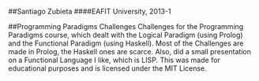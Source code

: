##Santiago Zubieta
####EAFIT University, 2013-1

##Programming Paradigms Challenges
Challenges for the Programming Paradigms course, which dealt with the Logical Paradigm (using Prolog) and the Functional Paradigm (using Haskell). Most of the Challenges are made in Prolog, the Haskell ones are scarce. Also, did a small presentation on a Functional Language I like, which is LISP. This was made for educational purposes and is licensed under the MIT License.